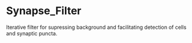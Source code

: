 # Synapse_Filter
 

Iterative filter for supressing background and facilitating detection of cells and synaptic puncta.